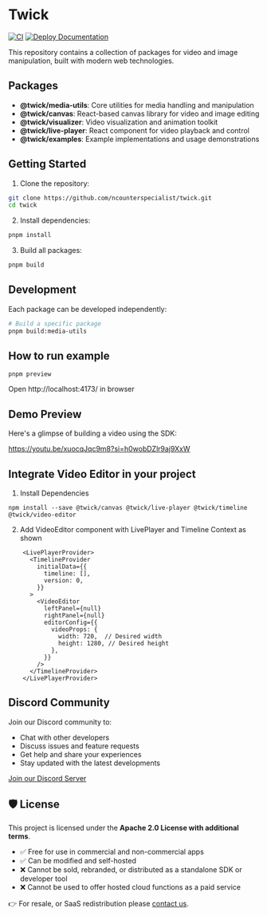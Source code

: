 # Twick

[![CI](https://github.com/ncounterspecialist/twick/actions/workflows/ci.yml/badge.svg)](https://github.com/ncounterspecialist/twick/actions/workflows/ci.yml)
[![Deploy Documentation](https://github.com/ncounterspecialist/twick/actions/workflows/deploy-docs.yml/badge.svg?branch=main)](https://github.com/ncounterspecialist/twick/actions/workflows/deploy-docs.yml)

This repository contains a collection of packages for video and image manipulation, built with modern web technologies.

## Packages

- **@twick/media-utils**: Core utilities for media handling and manipulation
- **@twick/canvas**: React-based canvas library for video and image editing
- **@twick/visualizer**: Video visualization and animation toolkit
- **@twick/live-player**: React component for video playback and control
- **@twick/examples**: Example implementations and usage demonstrations

## Getting Started

1. Clone the repository:
```bash
git clone https://github.com/ncounterspecialist/twick.git
cd twick
```

2. Install dependencies:
```bash
pnpm install
```

3. Build all packages:
```bash
pnpm build
```

## Development

Each package can be developed independently:

```bash
# Build a specific package
pnpm build:media-utils
```

## How to run example

```
pnpm preview
```

Open http://localhost:4173/ in browser

## Demo Preview

Here's a glimpse of building a video using the SDK:

https://youtu.be/xuocqJqc9m8?si=h0wobDZlr9aj9XxW


## Integrate Video Editor in your project 

1. Install Dependencies 

```
npm install --save @twick/canvas @twick/live-player @twick/timeline  @twick/video-editor
```

2. Add VideoEditor component with LivePlayer and Timeline Context as shown
```
    <LivePlayerProvider>
      <TimelineProvider
        initialData={{
          timeline: [],
          version: 0,
        }}
      >
        <VideoEditor
          leftPanel={null}
          rightPanel={null}
          editorConfig={{
            videoProps: {
              width: 720,  // Desired width
              height: 1280, // Desired height
            },
          }}
        />
      </TimelineProvider>
    </LivePlayerProvider>
```

## Discord Community

Join our Discord community to:
- Chat with other developers
- Discuss issues and feature requests
- Get help and share your experiences
- Stay updated with the latest developments

[Join our Discord Server](https://discord.gg/u7useVAY)

## 🛡 License

This project is licensed under the **Apache 2.0 License with additional terms**.

- ✅ Free for use in commercial and non-commercial apps
- ✅ Can be modified and self-hosted
- ❌ Cannot be sold, rebranded, or distributed as a standalone SDK or developer tool
- ❌ Cannot be used to offer hosted cloud functions as a paid service

👉 For resale, or SaaS redistribution please [contact us](mailto:contact@kifferai.com).

